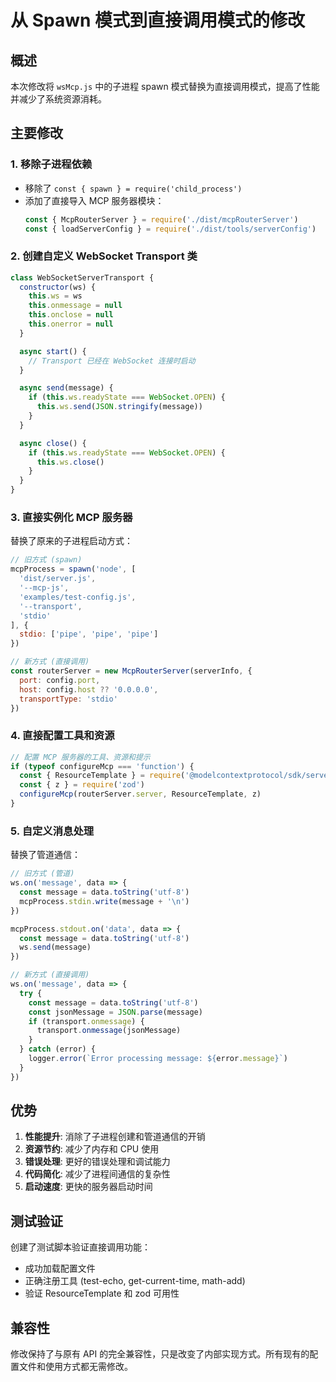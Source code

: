 # 从 Spawn 模式到直接调用模式的修改

## 概述

本次修改将 `wsMcp.js` 中的子进程 spawn 模式替换为直接调用模式，提高了性能并减少了系统资源消耗。

## 主要修改

### 1. 移除子进程依赖
- 移除了 `const { spawn } = require('child_process')`
- 添加了直接导入 MCP 服务器模块：
  ```javascript
  const { McpRouterServer } = require('./dist/mcpRouterServer')
  const { loadServerConfig } = require('./dist/tools/serverConfig')
  ```

### 2. 创建自定义 WebSocket Transport 类
```javascript
class WebSocketServerTransport {
  constructor(ws) {
    this.ws = ws
    this.onmessage = null
    this.onclose = null
    this.onerror = null
  }

  async start() {
    // Transport 已经在 WebSocket 连接时启动
  }

  async send(message) {
    if (this.ws.readyState === WebSocket.OPEN) {
      this.ws.send(JSON.stringify(message))
    }
  }

  async close() {
    if (this.ws.readyState === WebSocket.OPEN) {
      this.ws.close()
    }
  }
}
```

### 3. 直接实例化 MCP 服务器
替换了原来的子进程启动方式：
```javascript
// 旧方式 (spawn)
mcpProcess = spawn('node', [
  'dist/server.js',
  '--mcp-js',
  'examples/test-config.js',
  '--transport',
  'stdio'
], {
  stdio: ['pipe', 'pipe', 'pipe']
})

// 新方式 (直接调用)
const routerServer = new McpRouterServer(serverInfo, {
  port: config.port,
  host: config.host ?? '0.0.0.0',
  transportType: 'stdio'
})
```

### 4. 直接配置工具和资源
```javascript
// 配置 MCP 服务器的工具、资源和提示
if (typeof configureMcp === 'function') {
  const { ResourceTemplate } = require('@modelcontextprotocol/sdk/server/mcp.js')
  const { z } = require('zod')
  configureMcp(routerServer.server, ResourceTemplate, z)
}
```

### 5. 自定义消息处理
替换了管道通信：
```javascript
// 旧方式 (管道)
ws.on('message', data => {
  const message = data.toString('utf-8')
  mcpProcess.stdin.write(message + '\n')
})

mcpProcess.stdout.on('data', data => {
  const message = data.toString('utf-8')
  ws.send(message)
})

// 新方式 (直接调用)
ws.on('message', data => {
  try {
    const message = data.toString('utf-8')
    const jsonMessage = JSON.parse(message)
    if (transport.onmessage) {
      transport.onmessage(jsonMessage)
    }
  } catch (error) {
    logger.error(`Error processing message: ${error.message}`)
  }
})
```

## 优势

1. **性能提升**: 消除了子进程创建和管道通信的开销
2. **资源节约**: 减少了内存和 CPU 使用
3. **错误处理**: 更好的错误处理和调试能力
4. **代码简化**: 减少了进程间通信的复杂性
5. **启动速度**: 更快的服务器启动时间

## 测试验证

创建了测试脚本验证直接调用功能：
- 成功加载配置文件
- 正确注册工具 (test-echo, get-current-time, math-add)
- 验证 ResourceTemplate 和 zod 可用性

## 兼容性

修改保持了与原有 API 的完全兼容性，只是改变了内部实现方式。所有现有的配置文件和使用方式都无需修改。 